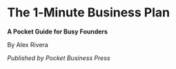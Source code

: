 <div class="titlepage">

# The 1‑Minute Business Plan

**A Pocket Guide for Busy Founders**

By Alex Rivera

_Published by Pocket Business Press_

</div>

<div style="page-break-after: always;"></div>
